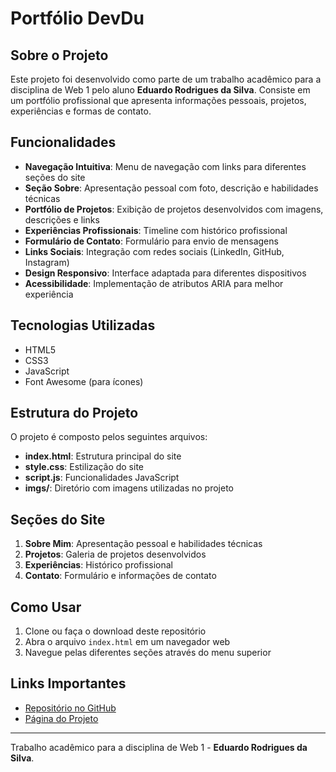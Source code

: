 # Portfólio DevDu

## Sobre o Projeto

Este projeto foi desenvolvido como parte de um trabalho acadêmico para a disciplina de Web 1 pelo aluno **Eduardo Rodrigues da Silva**. Consiste em um portfólio profissional que apresenta informações pessoais, projetos, experiências e formas de contato.

## Funcionalidades

- **Navegação Intuitiva**: Menu de navegação com links para diferentes seções do site
- **Seção Sobre**: Apresentação pessoal com foto, descrição e habilidades técnicas
- **Portfólio de Projetos**: Exibição de projetos desenvolvidos com imagens, descrições e links
- **Experiências Profissionais**: Timeline com histórico profissional
- **Formulário de Contato**: Formulário para envio de mensagens
- **Links Sociais**: Integração com redes sociais (LinkedIn, GitHub, Instagram)
- **Design Responsivo**: Interface adaptada para diferentes dispositivos
- **Acessibilidade**: Implementação de atributos ARIA para melhor experiência

## Tecnologias Utilizadas

- HTML5
- CSS3
- JavaScript
- Font Awesome (para ícones)

## Estrutura do Projeto

O projeto é composto pelos seguintes arquivos:

- **index.html**: Estrutura principal do site
- **style.css**: Estilização do site
- **script.js**: Funcionalidades JavaScript
- **imgs/**: Diretório com imagens utilizadas no projeto

## Seções do Site

1. **Sobre Mim**: Apresentação pessoal e habilidades técnicas
2. **Projetos**: Galeria de projetos desenvolvidos
3. **Experiências**: Histórico profissional
4. **Contato**: Formulário e informações de contato

## Como Usar

1. Clone ou faça o download deste repositório
2. Abra o arquivo `index.html` em um navegador web
3. Navegue pelas diferentes seções através do menu superior

## Links Importantes

- [Repositório no GitHub](https://github.com/EduardoBR2003/portfolio)
- [Página do Projeto](https://eduardobr2003.github.io/portifolio/)

---

Trabalho acadêmico para a disciplina de Web 1 - **Eduardo Rodrigues da Silva**.
